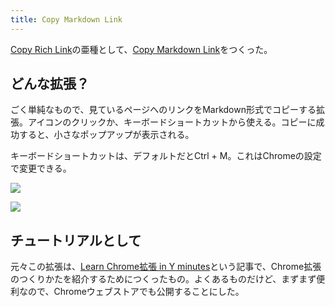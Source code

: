 ```yaml
---
title: Copy Markdown Link
---
```

[Copy Rich Link](https://chrome.google.com/webstore/detail/copy-rich-link/hikiamlgpdcabppakpmemaofmkgknpea)の亜種として、[Copy Markdown Link](https://chrome.google.com/webstore/detail/copy-markdown-link/gkceaaphhbeanfciglgpffnncfpipjpa)をつくった。

どんな拡張？
------

ごく単純なもので、見ているページへのリンクをMarkdown形式でコピーする拡張。アイコンのクリックか、キーボードショートカットから使える。コピーに成功すると、小さなポップアップが表示される。

キーボードショートカットは、デフォルトだとCtrl + M。これはChromeの設定で変更できる。

![](https://lh5.googleusercontent.com/kprRuR-K5WLHsvXQUntRQkyvltTlQJTrVH7OTaOV0IJkEh-1Ki4rDbcHZrb3D5WGsQ2DWdqvLdKsLKNq8lNReopV0eEHr8T2dsbUI0GHlPHBKQK8xFV-gIQ4dDeoPA0v1BJsxw-WWPYzmdo4mIcZb0FejgwVfeaaT04znCmtFRJ0xnBKIbijR6w2)

![](https://lh5.googleusercontent.com/2J7LJnGc420JJJHMgj8lzFzx-UUNFugyBhR2DNvmtPFpW1NupDdogaseI-dMp6NA5cgDC_wLfKxca93ler3FK5a424fC3pvkZAsa82lgKhBS2KFp10QMW-EQ1jUPTeT9RwMP7JzGLaO2aj4T-evTIfuS2EEVlyUNlecTAB2yJhHNUHyh9oxO8zLj)

チュートリアルとして
----------

元々この拡張は、[Learn Chrome拡張 in Y minutes](https://r7kamura.com/articles/2022-05-18-learn-chrome-extention-in-y-minutes)という記事で、Chrome拡張のつくりかたを紹介するためにつくったもの。よくあるものだけど、まずまず便利なので、Chromeウェブストアでも公開することにした。
